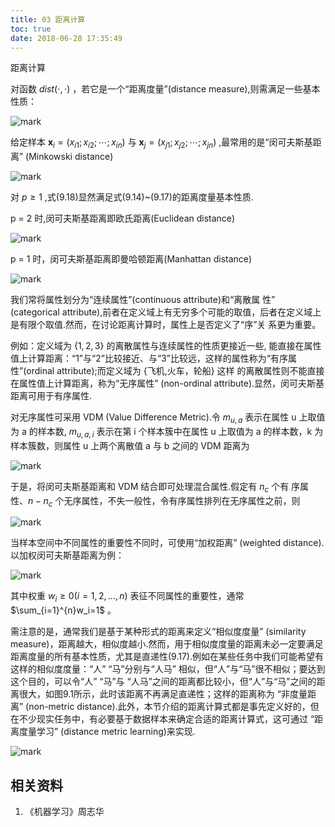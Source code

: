 ```yaml
---
title: 03 距离计算
toc: true
date: 2018-06-28 17:35:49
---
```




距离计算

对函数 $dist(\cdot,\cdot)$ ，若它是一个“距离度量”(distance measure),则需满足一些基本性质：

![mark](http://images.iterate.site/blog/image/180628/272e3ace4j.png?imageslim)



给定样本 $\mathbf{x}_i=(x_{i1};x_{i2};\cdots ;x_{in})$ 与 $\mathbf{x}_j=(x_{j1};x_{j2};\cdots ;x_{jn})$ ,最常用的是“闵可夫斯基距离” (Minkowski distance)

![mark](http://images.iterate.site/blog/image/180628/Ib9d4e4i8d.png?imageslim)



对 $p\geq 1$ ,式(9.18)显然满足式(9.14)~(9.17)的距离度量基本性质.

p = 2 时,闵可夫斯基距离即欧氏距离(Euclidean distance)

![mark](http://images.iterate.site/blog/image/180628/fmDK7e7LFm.png?imageslim)

p = 1 时，闵可夫斯基距离即曼哈顿距离(Manhattan distance)

![mark](http://images.iterate.site/blog/image/180628/6BDedi7l22.png?imageslim)

我们常将属性划分为“连续属性”(continuous attribute)和“离散属 性” (categorical attribute),前者在定义域上有无穷多个可能的取值，后者在定义域上是有限个取值.然而，在讨论距离计算时，属性上是否定义了“序”关 系更为重要。

例如：定义域为 $\{1,2,3\}$ 的离散属性与连续属性的性质更接近一些, 能直接在属性值上计算距离：“1”与“2”比较接近、与“3”比较远，这样的属性称为“有序属性”(ordinal attribute);而定义域为 {飞机,火车，轮船} 这样 的离散属性则不能直接在属性值上计算距离，称为“无序属性” (non-ordinal attribute).显然，闵可夫斯基距离可用于有序属性.



对无序属性可采用 VDM (Value Difference Metric).令 $m_{u,a}$ 表示在属性 u 上取值为 a 的样本数, $m_{u,a,i}$ 表示在第 i 个样本簇中在属性 u 上取值为 a 的样本数，k 为样本簇数，则属性 u 上两个离散值 a 与 b 之间的 VDM 距离为

![mark](http://images.iterate.site/blog/image/180628/B2e9LLKBFH.png?imageslim)



于是，将闵可夫斯基距离和 VDM 结合即可处理混合属性.假定有 $n_c$ 个有 序属性、$n-n_c$ 个无序属性，不失一般性，令有序属性排列在无序属性之前，则

![mark](http://images.iterate.site/blog/image/180628/bd06GhiLAf.png?imageslim)

当样本空间中不同属性的重要性不同时，可使用“加权距离” (weighted distance).以加权闵可夫斯基距离为例：

![mark](http://images.iterate.site/blog/image/180628/cfidBglm5C.png?imageslim)

其中权重 $w_i\geq 0(i=1,2,\ldots,n)$ 表征不同属性的重要性，通常 $\sum_{i=1}^{n}w_i=1$ 。


需注意的是，通常我们是基于某种形式的距离来定义“相似度度量” (similarity measure)，距离越大，相似度越小.然而，用于相似度度量的距离未必一定要满足距离度量的所有基本性质，尤其是直递性(9.17).例如在某些任务中我们可能希望有这样的相似度度量：“人” “马”分别与“人马” 相似，但“人”与“马”很不相似；要达到这个目的，可以令“人” “马”与 “人马”之间的距离都比较小，但“人”与“马”之间的距离很大，如图9.1所示，此时该距离不再满足直递性；这样的距离称为 “非度量距离” (non-metric distance).此外，本节介绍的距离计算式都是事先定义好的，但在不少现实任务中，有必要基于数据样本来确定合适的距离计算式，这可通过 “距离度量学习” (distance metric learning)来实现.

![mark](http://images.iterate.site/blog/image/180628/9llgHjmk66.png?imageslim)






## 相关资料

1. 《机器学习》周志华
